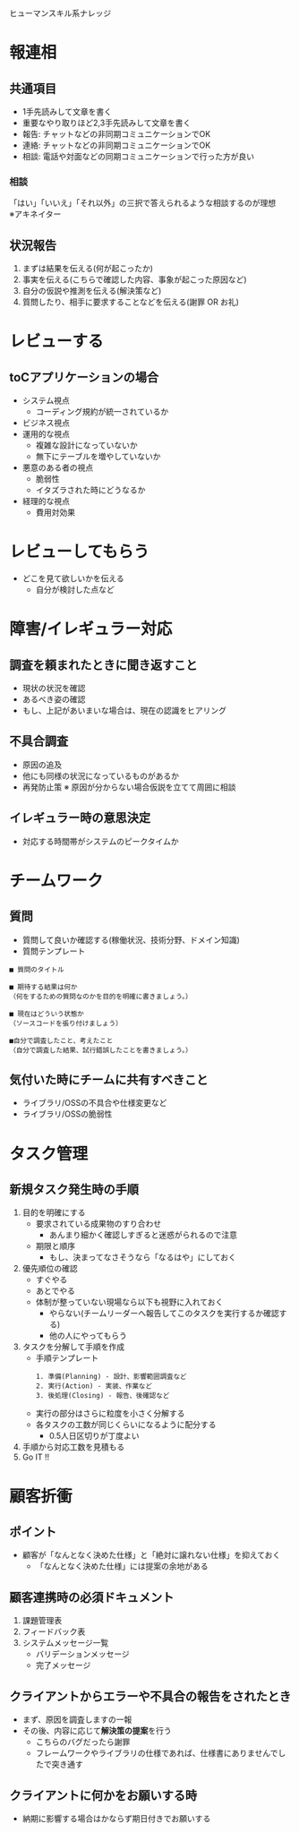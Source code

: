 ヒューマンスキル系ナレッジ
# 報連相
## 共通項目
- 1手先読みして文章を書く
- 重要なやり取りほど2,3手先読みして文章を書く
- 報告: チャットなどの非同期コミュニケーションでOK
- 連絡: チャットなどの非同期コミュニケーションでOK
- 相談: 電話や対面などの同期コミュニケーションで行った方が良い
### 相談
「はい」「いいえ」「それ以外」の三択で答えられるような相談するのが理想  
※アキネイター
## 状況報告
1. まずは結果を伝える(何が起こったか)
2. 事実を伝える(こちらで確認した内容、事象が起こった原因など)
3. 自分の仮説や推測を伝える(解決策など)
4. 質問したり、相手に要求することなどを伝える(謝罪 OR お礼)
# レビューする
## toCアプリケーションの場合
- システム視点
	- コーディング規約が統一されているか
- ビジネス視点
- 運用的な視点
	- 複雑な設計になっていないか
	- 無下にテーブルを増やしていないか
- 悪意のある者の視点
	- 脆弱性
	- イタズラされた時にどうなるか
- 経理的な視点
	- 費用対効果
# レビューしてもらう
- どこを見て欲しいかを伝える
	- 自分が検討した点など
# 障害/イレギュラー対応
## 調査を頼まれたときに聞き返すこと
- 現状の状況を確認
- あるべき姿の確認
- もし、上記があいまいな場合は、現在の認識をヒアリング
## 不具合調査
- 原因の追及
- 他にも同様の状況になっているものがあるか
- 再発防止策
※ 原因が分からない場合仮説を立てて周囲に相談
## イレギュラー時の意思決定
- 対応する時間帯がシステムのピークタイムか
# チームワーク
## 質問
- 質問して良いか確認する(稼働状況、技術分野、ドメイン知識)
- 質問テンプレート
```
■ 質問のタイトル

■ 期待する結果は何か
（何をするための質問なのかを目的を明確に書きましょう。）

■ 現在はどういう状態か
（ソースコードを張り付けましょう）

■自分で調査したこと、考えたこと
（自分で調査した結果、試行錯誤したことを書きましょう。）
```
## 気付いた時にチームに共有すべきこと
- ライブラリ/OSSの不具合や仕様変更など
- ライブラリ/OSSの脆弱性
# タスク管理
## 新規タスク発生時の手順
1. 目的を明確にする
	- 要求されている成果物のすり合わせ
		- あんまり細かく確認しすぎると迷惑がられるので注意
	- 期限と順序
		- もし、決まってなさそうなら「なるはや」にしておく
1. 優先順位の確認
	- すぐやる
	- あとでやる
	- 体制が整っていない現場なら以下も視野に入れておく
		- やらない(チームリーダーへ報告してこのタスクを実行するか確認する)
		- 他の人にやってもらう
3. タスクを分解して手順を作成
	- 手順テンプレート
		```	
		1. 準備(Planning) - 設計、影響範囲調査など
		2. 実行(Action) - 実装、作業など
		3. 後処理(Closing) - 報告、後確認など
		```
	- 実行の部分はさらに粒度を小さく分解する
	- 各タスクの工数が同じくらいになるように配分する
		- 0.5人日区切りが丁度よい
5. 手順から対応工数を見積もる
6. Go IT !!
# 顧客折衝
## ポイント
- 顧客が「なんとなく決めた仕様」と「絶対に譲れない仕様」を抑えておく
	- 「なんとなく決めた仕様」には提案の余地がある
## 顧客連携時の必須ドキュメント
1. 課題管理表
2. フィードバック表
3. システムメッセージ一覧
	- バリデーションメッセージ
	- 完了メッセージ
## クライアントからエラーや不具合の報告をされたとき
- まず、原因を調査しますの一報
- その後、内容に応じて**解決策の提案**を行う
	- こちらのバグだったら謝罪
	- フレームワークやライブラリの仕様であれば、仕様書にありませんでしたで突き通す
## クライアントに何かをお願いする時
- 納期に影響する場合はかならず期日付きでお願いする
